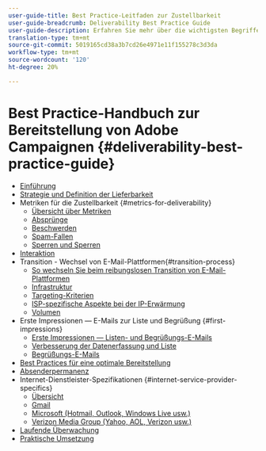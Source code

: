 ```yaml
---
user-guide-title: Best Practice-Leitfaden zur Zustellbarkeit
user-guide-breadcrumb: Deliverability Best Practice Guide
user-guide-description: Erfahren Sie mehr über die wichtigsten Begriffe, Konzepte und Ansätze zur Zustellbarkeit, damit Sie den Erfolg Ihres Marketing-Programms sicherstellen können.
translation-type: tm+mt
source-git-commit: 5019165cd38a3b7cd26e4971e11f155278c3d3da
workflow-type: tm+mt
source-wordcount: '120'
ht-degree: 20%

---
```



# Best Practice-Handbuch zur Bereitstellung von Adobe Campaignen {#deliverability-best-practice-guide}

+ [Einführung](/help/introduction.md)
+ [Strategie und Definition der Lieferbarkeit](/help/deliverability-strategy-and-definition.md)
+ Metriken für die Zustellbarkeit {#metrics-for-deliverability}
   + [Übersicht über Metriken](/help/metrics/metrics-overview.md)
   + [Absprünge](/help/metrics/bounces.md)
   + [Beschwerden](/help/metrics/complaints.md)
   + [Spam-Fallen](/help/metrics/spam-traps.md)
   + [Sperren und Sperren](/help/metrics/bulking-and-blocking.md)
+ [Interaktion](/help/engagement.md)
+ Transition - Wechsel von E-Mail-Plattformen{#transition-process}
   + [So wechseln Sie beim reibungslosen Transition von E-Mail-Plattformen](/help/transition-process/switching-email-platforms.md)
   + [Infrastruktur](/help/transition-process/infrastructure.md)
   + [Targeting-Kriterien](/help/transition-process/targeting-criteria.md)
   + [ISP-spezifische Aspekte bei der IP-Erwärmung](/help/transition-process/isp-specific-considerations-during-ip-warming.md)
   + [Volumen](/help/transition-process/volume.md)
+ Erste Impressionen — E-Mails zur Liste und Begrüßung {#first-impressions}
   + [Erste Impressionen — Listen- und Begrüßungs-E-Mails](/help/first-impressions/introduction.md)
   + [Verbesserung der Datenerfassung und Liste](/help/first-impressions/address-collection-and-list-growth.md)
   + [Begrüßungs-E-Mails](/help/first-impressions/welcome-emails.md)
+ [Best Practices für eine optimale Bereitstellung](/help/content-best-practices-for-optimal-delivery.md)
+ [Absenderpermanenz](/help/sender-permanence.md)
+ Internet-Dienstleister-Spezifikationen {#internet-service-provider-specifics}
   + [Übersicht](/help/internet-service-provider-specifics/overview.md)
   + [Gmail](/help/internet-service-provider-specifics/gmail.md)
   + [Microsoft (Hotmail, Outlook, Windows Live usw.)](/help/internet-service-provider-specifics/microsoft.md)
   + [Verizon Media Group (Yahoo, AOL, Verizon usw.)](/help/internet-service-provider-specifics/verizon-media-group.md)
+ [Laufende Überwachung](/help/ongoing-monitoring.md)
+ [Praktische Umsetzung](/help/putting-it-in-practice.md)
